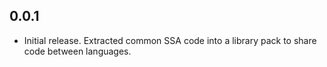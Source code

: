 ## 0.0.1

* Initial release. Extracted common SSA code into a library pack to share code between languages.
